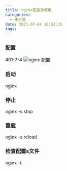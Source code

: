 ```yaml
---
title: nginx配置及使用
categories:
  - 未分类
date: 2021-07-04 16:52:25
tags:
---
```

### 配置
401-7-4
![nginx 配置](https://img.mukewang.com/szimg/5fa518a400014c8019201080.jpg)

### 启动
nginx

### 停止
nginx -s stop

### 重载
nginx -s reload

### 检查配置s文件
nginx -t
